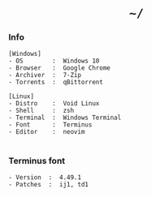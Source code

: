 <h1 align="center"><code>~/</code></h1>

### Info

```
[Windows]
- OS        :  Windows 10
- Browser   :  Google Chrome
- Archiver  :  7-Zip
- Torrents  :  qBittorrent

[Linux]
- Distro    :  Void Linux
- Shell     :  zsh
- Terminal  :  Windows Terminal
- Font      :  Terminus
- Editor    :  neovim
```

<h1/>

### Terminus font

```
- Version  :  4.49.1
- Patches  :  ij1, td1
```
